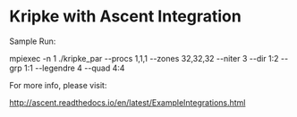 # Kripke with Ascent Integration

Sample Run:

mpiexec -n 1 ./kripke_par --procs 1,1,1  --zones 32,32,32 --niter 3 --dir 1:2 --grp 1:1 --legendre 4 --quad 4:4

For more info, please visit:

http://ascent.readthedocs.io/en/latest/ExampleIntegrations.html
